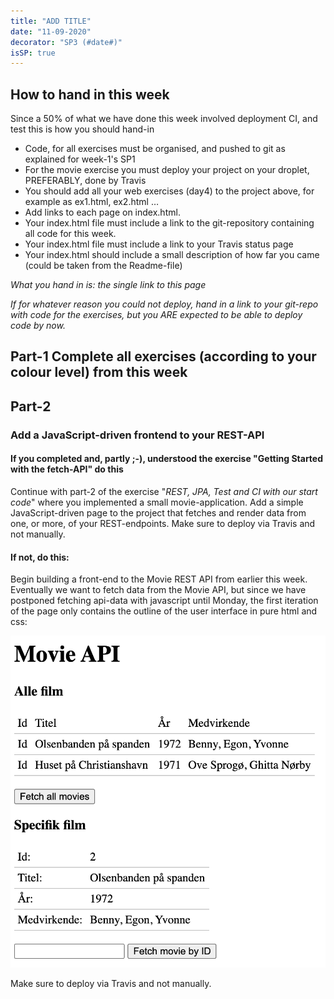 ```yaml
---
title: "ADD TITLE"
date: "11-09-2020"
decorator: "SP3 (#date#)"
isSP: true
---
```

<!-- REMOVE ME: Setting isSP ensures this pages gets added to the list of Studypoint exercises -->

## How to hand in this week

Since a 50% of what we have done this week involved deployment CI, and test this is how you should hand-in

- Code, for all exercises must be organised, and pushed to git as explained for week-1's SP1
- For the movie exercise you must deploy your project on your droplet, PREFERABLY, done by Travis
- You should add all your web exercises (day4) to the project above, for example as ex1.html, ex2.html …
- Add links to each page on index.html.
- Your index.html file must include a link to the git-repository containing all code for this week.
- Your index.html file must include a link to your Travis status page
- Your index.html should include a small description of how far you came (could be taken from the Readme-file)

*What you hand in is: the single link to this page*

_If for whatever reason you could not deploy, hand in a link to your git-repo with code for the exercises, but you ARE expected to be able to deploy code by now._

## Part-1 Complete all exercises (according to your colour level) from this week

<!-- REMOVE ME: The tag below will insert all day-exercises given for this week -->
<!-- REMOVE ME: PeriodFolder and weekFolder MUST match the real folder names -->

<!--PeriodExercises Flow-1/week3 PeriodExercises-->

## Part-2

### Add a JavaScript-driven frontend to your REST-API

#### If you completed and, partly ;-), understood the exercise "Getting Started with the fetch-API" do this
Continue with part-2 of the exercise "_REST, JPA, Test and CI with our start code_" where you implemented a small movie-application.
Add a simple JavaScript-driven page to the project that fetches and render data from one, or more, of your REST-endpoints.
Make sure to deploy via Travis and not manually.

#### If not, do this:

Begin building a front-end to the Movie REST API from earlier this week. Eventually we want to fetch data from the Movie API, but since we have postponed fetching api-data with javascript until Monday, the first iteration of the page only contains the outline of the user interface in pure html and css:

<img src="movie_ui.png" width="640" />

Make sure to deploy via Travis and not manually.
